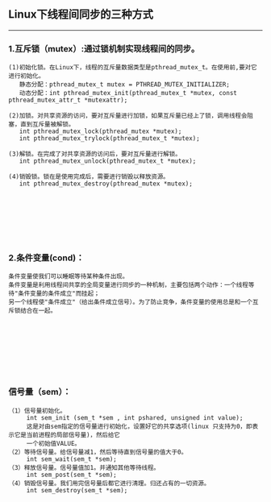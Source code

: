 ## Linux下线程间同步的三种方式

------------------------------------------------

### 1.互斥锁（mutex）:通过锁机制实现线程间的同步。

	(1)初始化锁。在Linux下，线程的互斥量数据类型是pthread_mutex_t。在使用前,要对它进行初始化。
	   静态分配：pthread_mutex_t mutex = PTHREAD_MUTEX_INITIALIZER;
       动态分配：int pthread_mutex_init(pthread_mutex_t *mutex, const pthread_mutex_attr_t *mutexattr);
	
	(2)加锁。对共享资源的访问，要对互斥量进行加锁，如果互斥量已经上了锁，调用线程会阻塞，直到互斥量被解锁。
	   int pthread_mutex_lock(pthread_mutex *mutex);
       int pthread_mutex_trylock(pthread_mutex_t *mutex);
	
	(3)解锁。在完成了对共享资源的访问后，要对互斥量进行解锁。
	   int pthread_mutex_unlock(pthread_mutex_t *mutex);	
	
	(4)销毁锁。锁在是使用完成后，需要进行销毁以释放资源。
	   int pthread_mutex_destroy(pthread_mutex *mutex);

```cpp

		
		
		
```

<br>

### 2.条件变量(cond)：

	条件变量使我们可以睡眠等待某种条件出现。
	条件变量是利用线程间共享的全局变量进行同步的一种机制，主要包括两个动作：一个线程等待"条件变量的条件成立"而挂起；
	另一个线程使"条件成立"（给出条件成立信号）。为了防止竞争，条件变量的使用总是和一个互斥锁结合在一起。
	
```cpp

		
		
		
		
```

<br>

### 信号量（sem）：

	（1）信号量初始化。
		 int sem_init (sem_t *sem , int pshared, unsigned int value);
		 这是对由sem指定的信号量进行初始化，设置好它的共享选项(linux 只支持为0，即表示它是当前进程的局部信号量)，然后给它
		 一个初始值VALUE。
	（2）等待信号量。给信号量减1，然后等待直到信号量的值大于0。
		 int sem_wait(sem_t *sem);
	（3）释放信号量。信号量值加1。并通知其他等待线程。
		 int sem_post(sem_t *sem);
	（4）销毁信号量。我们用完信号量后都它进行清理。归还占有的一切资源。
		 int sem_destroy(sem_t *sem);

```cpp
		
		
		
		
```






















  
